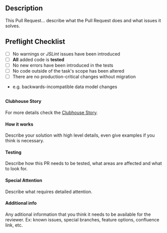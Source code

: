 ## Description
This Pull Request... describe what the Pull Request does and what issues it solves.

## Preflight Checklist

- [ ] No warnings or *JSLint* issues have been introduced
- [ ] **All** added code is **tested**
- [ ] No new errors have been introduced in the tests
- [ ] No code outside of the task's scope has been altered
- [ ] There are no production-critical changes without migration
- e.g. backwards-incompatible data model changes
##
#### Clubhouse Story
For more details check the [Clubhouse Story](https://app.clubhouse.io/parsifal-sas/story/...).

#### How it works
Describe your solution with high level details, even give examples if you think is necessary.

#### Testing
Describe how this PR needs to be tested, what areas are affected and what to look for.

#### Special Attention
Describe what requires detailed attention.

#### Additional info
Any aditional information that you think it needs to be available for the reviewer.
Ex: known issues, special branches, feature options, confluence link, etc.
